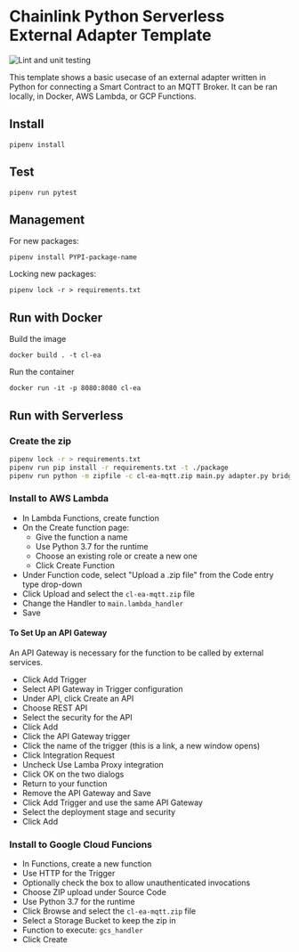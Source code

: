 # Chainlink Python Serverless External Adapter Template

![Lint and unit testing](https://github.com/Briojas/CL-EA-MQTT-Client/workflows/Lint%20and%20unit%20testing/badge.svg)

This template shows a basic usecase of an external adapter written in Python for connecting a Smart Contract to an MQTT Broker. It can be ran locally, in Docker, AWS Lambda, or GCP Functions.

## Install

```
pipenv install
```

## Test

```
pipenv run pytest
```
## Management
For new packages:
```
pipenv install PYPI-package-name
```
Locking new packages:
```
pipenv lock -r > requirements.txt
```
## Run with Docker

Build the image

```
docker build . -t cl-ea
```

Run the container

```
docker run -it -p 8080:8080 cl-ea
```

## Run with Serverless

### Create the zip

```bash
pipenv lock -r > requirements.txt
pipenv run pip install -r requirements.txt -t ./package
pipenv run python -m zipfile -c cl-ea-mqtt.zip main.py adapter.py bridge.py ./package/*
```

### Install to AWS Lambda

- In Lambda Functions, create function
- On the Create function page:
  - Give the function a name
  - Use Python 3.7 for the runtime
  - Choose an existing role or create a new one
  - Click Create Function
- Under Function code, select "Upload a .zip file" from the Code entry type drop-down
- Click Upload and select the `cl-ea-mqtt.zip` file
- Change the Handler to `main.lambda_handler`
- Save

#### To Set Up an API Gateway

An API Gateway is necessary for the function to be called by external services.

- Click Add Trigger
- Select API Gateway in Trigger configuration
- Under API, click Create an API
- Choose REST API
- Select the security for the API
- Click Add
- Click the API Gateway trigger
- Click the name of the trigger (this is a link, a new window opens)
- Click Integration Request
- Uncheck Use Lamba Proxy integration
- Click OK on the two dialogs
- Return to your function
- Remove the API Gateway and Save
- Click Add Trigger and use the same API Gateway
- Select the deployment stage and security
- Click Add


### Install to Google Cloud Funcions

- In Functions, create a new function
- Use HTTP for the Trigger
- Optionally check the box to allow unauthenticated invocations
- Choose ZIP upload under Source Code
- Use Python 3.7 for the runtime
- Click Browse and select the `cl-ea-mqtt.zip` file
- Select a Storage Bucket to keep the zip in
- Function to execute: `gcs_handler`
- Click Create
